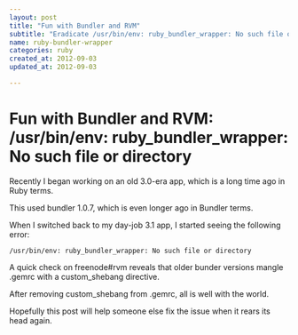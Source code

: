 ```yaml
---
layout: post
title: "Fun with Bundler and RVM"
subtitle: "Eradicate /usr/bin/env: ruby_bundler_wrapper: No such file or directory"
name: ruby-bundler-wrapper
categories: ruby
created_at: 2012-09-03
updated_at: 2012-09-03

---
```

Fun with Bundler and RVM: /usr/bin/env: ruby_bundler_wrapper: No such file or directory
=====

Recently I began working on an old 3.0-era app, which is a long time ago in Ruby terms.

This used bundler 1.0.7, which is even longer ago in Bundler terms.

When I switched back to my day-job 3.1 app, I started seeing the following error:

    /usr/bin/env: ruby_bundler_wrapper: No such file or directory

A quick check on freenode#rvm reveals that older bunder versions mangle .gemrc with a custom_shebang directive.

After removing custom_shebang from .gemrc, all is well with the world.

Hopefully this post will help someone else fix the issue when it rears its head again.

